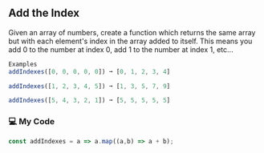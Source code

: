 ## Add the Index

Given an array of numbers, create a function which returns the same array but with each element's index in the array added to itself. This means you add 0 to the number at index 0, add 1 to the number at index 1, etc...
```js
Examples
addIndexes([0, 0, 0, 0, 0]) ➞ [0, 1, 2, 3, 4]

addIndexes([1, 2, 3, 4, 5]) ➞ [1, 3, 5, 7, 9]

addIndexes([5, 4, 3, 2, 1]) ➞ [5, 5, 5, 5, 5]
```
### :computer: My Code
```js
const addIndexes = a => a.map((a,b) => a + b);
```
